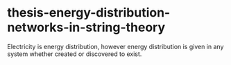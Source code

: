 # thesis-energy-distribution-networks-in-string-theory
Electricity is energy distribution, however energy distribution is given in any system whether created or discovered to exist.
